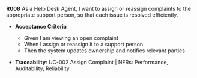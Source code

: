 **R008**
As a Help Desk Agent, I want to assign or reassign complaints to the appropriate support person, so that each issue is resolved efficiently.

- **Acceptance Criteria**
    - Given I am viewing an open complaint
    - When I assign or reassign it to a support person
    - Then the system updates ownership and notifies relevant parties

- **Traceability**: UC-002 Assign Complaint | NFRs: Performance, Auditability, Reliability

